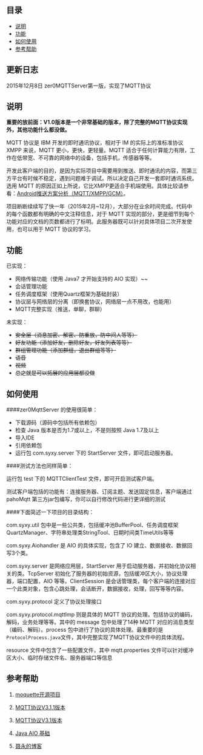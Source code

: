 ## 目录
* [说明](#1)
* [功能](#2)
* [如何使用](#3)
* [参考帮助](#4)

## 更新日志
2015年12月8日 zer0MQTTServer第一版，实现了MQTT协议

## <a name="1">说明</a>
**重要的放前面：V1.0版本是一个非常基础的版本，除了完整的MQTT协议实现外，其他功能什么都没做。**

MQTT 协议是 IBM 开发的即时通讯协议，相对于 IM 的实际上的准标准协议 XMPP 来说，MQTT 更小，更快，更轻量。MQTT 适合于任何计算能力有限，工作在低带宽、不可靠的网络中的设备，包括手机，传感器等等。

开发此客户端的目的，是因为实际项目中需要用到推送、即时通讯的内容，而第三方平台有时候不稳定，遇到问题难于调试。所以决定自己开发一套即时通讯系统。选用 MQTT 的原因正如上所说，它比XMPP更适合手机端使用。具体比较请参看：[Android推送方案分析（MQTT/XMPP/GCM）](http://m.oschina.net/blog/82059)。

项目断断续续写了快一年（2015年2月~12月），大部分在业余时间完成。代码中的每个函数都有明确的中文注释信息，对于 MQTT 实现的部分，更是细节到每个功能对应的文档的页数都进行了标明。此服务器既可以针对具体项目二次开发使用，也可以用于 MQTT 协议的学习。

## <a name="2">功能</a>
已实现：
* 网络传输功能（使用 Java7 才开始支持的 AIO 实现）~~
* 会话管理功能
* 任务调度框架（使用Quartz框架为基础封装）
* 协议层与网络层的分离（即换套协议，网络层一点不用改，也能用）
* MQTT完整实现（推送，单聊，群聊）


未实现：
* ~~安全层（消息加密、解密、防重放，防中间人等等）~~
* ~~好友功能（添加好友，删除好友，好友列表等等）~~
* ~~群组管理功能（添加群组，退出群组等等）~~
* ~~语音~~
* ~~视频~~
* ~~总之就是可以拓展的应用层都没做~~

## <a name="3">如何使用</a>
####zer0MqttServer 的使用很简单：
* 下载源码（源码中包括所有依赖包）
* 检查 Java 版本是否为1.7或以上，不是则按照 Java 1.7及以上
* 导入IDE
* 引用依赖包
* 运行包 com.syxy.server 下的 StartServer 文件，即可启动服务器。

####测试方法也同样简单：

运行包 test 下的 MQTTClientTest 文件，即可开启测试客户端。

测试客户端包括的功能有：连接服务器、订阅主题、发送固定信息，客户端通过 pahoMqtt 第三方jar包编写，你可以自行修改代码进行更详细的测试

####下面简述一下项目的目录结构：

com.syxy.util 包中是一些公共类，包括缓冲池BufferPool、任务调度框架QuartzManager、字符串处理类StringTool、日期时间类TimeUtils等等

com.syxy.Aiohandler 是 AIO 的具体实现，包含了 IO 建立、数据接收、数据回写3个类。

com.syxy.server 是网络应用层，StartServer 用于启动服务器，并初始化协议相关的类。TcpServer 初始化了服务器的初始资源，包括缓冲区大小，协议处理器，端口配置，AIO 等等。ClientSession 是会话管理类，每个客户端的连接对应一个此类对象，包含心跳处理，会话断开，数据接收，处理，回写等等内容。

com.syxy.protocol 定义了协议处理接口

com.syxy.protocol.mqttImp 则是具体的 MQTT 协议的处理。包括协议的编码，解码，业务处理等等。其中的 message 包中处理了14种 MQTT 对应的消息类型（编码、解码）。process 包中进行了协议的具体处理。最重要的是```ProtocolProcess.java```文件，其中完整实现了MQTT协议文件中的具体流程。

resource 文件中包含了一些配置文件，其中 mqtt.properties 文件可以针对缓冲区大小、临时存储文件名、服务器端口等信息

## <a name="4">参考帮助</a>

1. [moquette开源项目](https://github.com/andsel/moquette)

2. [MQTT协议V3.1.1版本](http://docs.oasis-open.org/mqtt/mqtt/v3.1.1/os/mqtt-v3.1.1-os.pdf)

3. [MQTT协议V3.1版本](http://www.ibm.com/developerworks/webservices/library/ws-mqtt/ws-mqtt-pdf.pdf)

4. [Java AIO 基础](http://lxy2330.iteye.com/blog/1122849)

5. [聂永的博客](http://www.blogjava.net/yongboy/)

